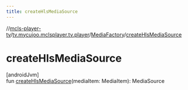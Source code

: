```yaml
---
title: createHlsMediaSource
---
```

//[mcls-player-tv](../../../index.html)/[tv.mycujoo.mclsplayer.tv.player](../index.html)/[MediaFactory](index.html)/[createHlsMediaSource](create-hls-media-source.html)



# createHlsMediaSource



[androidJvm]\
fun [createHlsMediaSource](create-hls-media-source.html)(mediaItem: MediaItem): MediaSource




